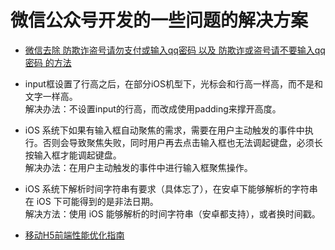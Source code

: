 # 微信公众号开发的一些问题的解决方案

* [微信去除 防欺诈盗号请勿支付或输入qq密码 以及 防欺诈或盗号请不要输入qq密码 的方法](http://www.cnblogs.com/txw1958/p/weixin-set-business-domain.html)  

* input框设置了行高之后，在部分iOS机型下，光标会和行高一样高，而不是和文字一样高。  
    解决办法：不设置input的行高，而改成使用padding来撑开高度。  

* iOS 系统下如果有输入框自动聚焦的需求，需要在用户主动触发的事件中执行。否则会导致聚焦失败，同时用户再去点击输入框也无法调起键盘，必须长按输入框才能调起键盘。  
  解决办法：在用户主动触发的事件中进行输入框聚焦操作。  

* iOS 系统下解析时间字符串有要求（具体忘了），在安卓下能够解析的字符串在 iOS 下可能得到的是非法日期。  
  解决方法：使用 iOS 能够解析的时间字符串（安卓都支持），或者换时间戳。  

* [移动H5前端性能优化指南](https://segmentfault.com/a/1190000002511921)  
